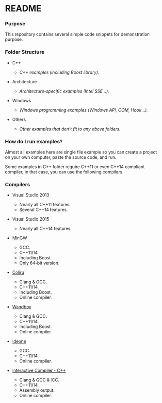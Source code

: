 # README #


### Purpose ###

This repository contains several simple code snippets for demonstration purpose.


### Folder Structure ###

* C++
    * *C++ examples (including Boost library).*

* Architecture
    * *Architecture-specific examples (Intel SSE...).*

* Windows
    * *Windows programming examples (Windows API, COM, Hook...).*

* Others
    * *Other examples that don't fit to any above folders.*

### How do I run examples? ###

Almost all examples here are single file example so you can create a project on your own computer, paste the source code, and run.

Some examples in C++ folder require C++11 or even C++14 compliant compiler, in that case, you can use the following compilers.

### Compilers ###

* Visual Studio 2013
    * Nearly all C++11 features.
    * Several C++14 features.

* Visual Studio 2015
    * Nearly all C++14 features.

* [MinGW](http://nuwen.net/mingw.html)
    * GCC.
    * C++11/14.
    * Including Boost.
    * Only 64-bit version.

* [Coliru](http://coliru.stacked-crooked.com/)
    * Clang & GCC.
    * C++11/14.
    * Including Boost.
    * Online compiler.

* [Wandbox](http://melpon.org/wandbox/)
    * Clang & GCC.
    * C++11/14.
    * Including Boost.
    * Online compiler.

* [Ideone](http://ideone.com/)
    * GCC.
    * C++11/14.
    * Online compiler.

* [Interactive Compiler - C++](http://gcc.godbolt.org/)
    * Clang & GCC & ICC.
    * C++11/14.
    * Assembly output.
    * Online compiler.